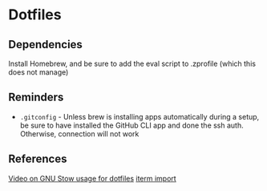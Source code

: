 # Dotfiles

## Dependencies

Install Homebrew, and be sure to add the eval script to .zprofile (which this does not manage)

## Reminders

* `.gitconfig` - Unless brew is installing apps automatically during 
a setup, be sure to have installed the GitHub CLI app and done the ssh
auth. Otherwise, connection will not work

## References
[Video on GNU Stow usage for dotfiles](https://www.youtube.com/watch?v=y6XCebnB9gs)
[iterm import](https://stratus3d.com/blog/2015/02/28/sync-iterm2-profile-with-dotfiles-repository/)
